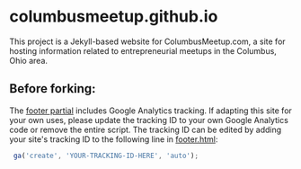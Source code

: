 # columbusmeetup.github.io

This project is a Jekyll-based website for ColumbusMeetup.com, a site for hosting information related to entrepreneurial meetups in the Columbus, Ohio area.

## Before forking:

The [footer partial](_includes/footer.html) includes Google Analytics tracking.  If adapting this site for your own uses, please update the tracking ID to your own Google Analytics code or remove the entire script.  The tracking ID can be edited by adding your site's tracking ID to the following line in [footer.html](_includes/footer.html):

```javascript
 ga('create', 'YOUR-TRACKING-ID-HERE', 'auto');
```
